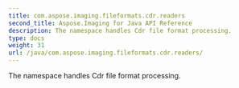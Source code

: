 ```yaml
---
title: com.aspose.imaging.fileformats.cdr.readers
second_title: Aspose.Imaging for Java API Reference
description: The namespace handles Cdr file format processing.
type: docs
weight: 31
url: /java/com.aspose.imaging.fileformats.cdr.readers/
---
```


The namespace handles Cdr file format processing.


